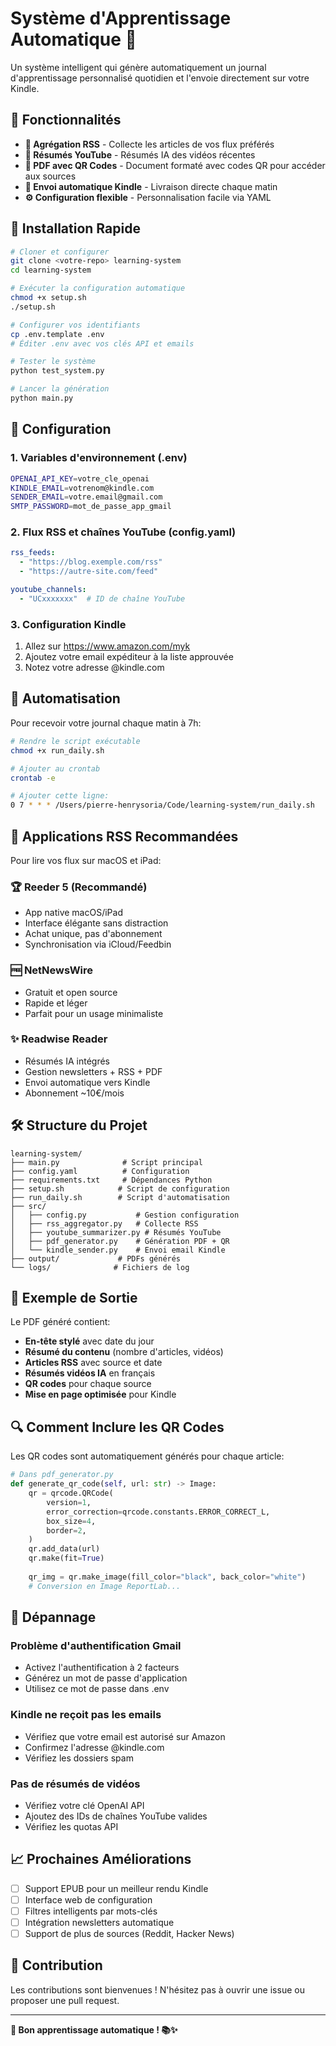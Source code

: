 # Système d'Apprentissage Automatique 🧠

Un système intelligent qui génère automatiquement un journal d'apprentissage personnalisé quotidien et l'envoie directement sur votre Kindle.

## 🎯 Fonctionnalités

- **📰 Agrégation RSS** - Collecte les articles de vos flux préférés
- **🎥 Résumés YouTube** - Résumés IA des vidéos récentes
- **📄 PDF avec QR Codes** - Document formaté avec codes QR pour accéder aux sources
- **📧 Envoi automatique Kindle** - Livraison directe chaque matin
- **⚙️ Configuration flexible** - Personnalisation facile via YAML

## 🚀 Installation Rapide

```bash
# Cloner et configurer
git clone <votre-repo> learning-system
cd learning-system

# Exécuter la configuration automatique
chmod +x setup.sh
./setup.sh

# Configurer vos identifiants
cp .env.template .env
# Éditer .env avec vos clés API et emails

# Tester le système
python test_system.py

# Lancer la génération
python main.py
```

## 🔧 Configuration

### 1. Variables d'environnement (.env)
```bash
OPENAI_API_KEY=votre_cle_openai
KINDLE_EMAIL=votrenom@kindle.com
SENDER_EMAIL=votre.email@gmail.com
SMTP_PASSWORD=mot_de_passe_app_gmail
```

### 2. Flux RSS et chaînes YouTube (config.yaml)
```yaml
rss_feeds:
  - "https://blog.exemple.com/rss"
  - "https://autre-site.com/feed"

youtube_channels:
  - "UCxxxxxxx"  # ID de chaîne YouTube
```

### 3. Configuration Kindle
1. Allez sur https://www.amazon.com/myk
2. Ajoutez votre email expéditeur à la liste approuvée
3. Notez votre adresse @kindle.com

## 🤖 Automatisation

Pour recevoir votre journal chaque matin à 7h:

```bash
# Rendre le script exécutable
chmod +x run_daily.sh

# Ajouter au crontab
crontab -e

# Ajouter cette ligne:
0 7 * * * /Users/pierre-henrysoria/Code/learning-system/run_daily.sh
```

## 📱 Applications RSS Recommandées

Pour lire vos flux sur macOS et iPad:

### 🏆 **Reeder 5** (Recommandé)
- App native macOS/iPad
- Interface élégante sans distraction
- Achat unique, pas d'abonnement
- Synchronisation via iCloud/Feedbin

### 🆓 **NetNewsWire**
- Gratuit et open source
- Rapide et léger
- Parfait pour un usage minimaliste

### ✨ **Readwise Reader**
- Résumés IA intégrés
- Gestion newsletters + RSS + PDF
- Envoi automatique vers Kindle
- Abonnement ~10€/mois

## 🛠️ Structure du Projet

```
learning-system/
├── main.py              # Script principal
├── config.yaml          # Configuration
├── requirements.txt     # Dépendances Python
├── setup.sh            # Script de configuration
├── run_daily.sh        # Script d'automatisation
├── src/
│   ├── config.py           # Gestion configuration
│   ├── rss_aggregator.py   # Collecte RSS
│   ├── youtube_summarizer.py # Résumés YouTube
│   ├── pdf_generator.py    # Génération PDF + QR
│   └── kindle_sender.py    # Envoi email Kindle
├── output/             # PDFs générés
└── logs/              # Fichiers de log
```

## 🎨 Exemple de Sortie

Le PDF généré contient:
- **En-tête stylé** avec date du jour
- **Résumé du contenu** (nombre d'articles, vidéos)
- **Articles RSS** avec source et date
- **Résumés vidéos IA** en français
- **QR codes** pour chaque source
- **Mise en page optimisée** pour Kindle

## 🔍 Comment Inclure les QR Codes

Les QR codes sont automatiquement générés pour chaque article:

```python
# Dans pdf_generator.py
def generate_qr_code(self, url: str) -> Image:
    qr = qrcode.QRCode(
        version=1,
        error_correction=qrcode.constants.ERROR_CORRECT_L,
        box_size=4,
        border=2,
    )
    qr.add_data(url)
    qr.make(fit=True)
    
    qr_img = qr.make_image(fill_color="black", back_color="white")
    # Conversion en Image ReportLab...
```

## 🚨 Dépannage

### Problème d'authentification Gmail
- Activez l'authentification à 2 facteurs
- Générez un mot de passe d'application
- Utilisez ce mot de passe dans .env

### Kindle ne reçoit pas les emails
- Vérifiez que votre email est autorisé sur Amazon
- Confirmez l'adresse @kindle.com
- Vérifiez les dossiers spam

### Pas de résumés de vidéos
- Vérifiez votre clé OpenAI API
- Ajoutez des IDs de chaînes YouTube valides
- Vérifiez les quotas API

## 📈 Prochaines Améliorations

- [ ] Support EPUB pour un meilleur rendu Kindle
- [ ] Interface web de configuration
- [ ] Filtres intelligents par mots-clés
- [ ] Intégration newsletters automatique
- [ ] Support de plus de sources (Reddit, Hacker News)

## 🤝 Contribution

Les contributions sont bienvenues ! N'hésitez pas à ouvrir une issue ou proposer une pull request.

---

**🧠 Bon apprentissage automatique ! 📚✨**
